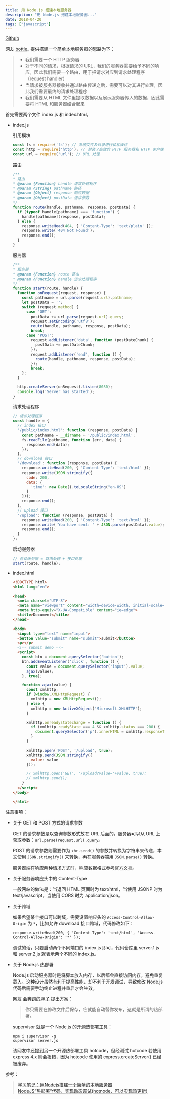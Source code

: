 ```yaml
---
title: 用 Node.js 搭建本地服务器
description: "用 Node.js 搭建本地服务器..."
date: 2018-04-20
tags: ["javascript"]
---
```


[Github](https://github.com/zhictory/node-server)

网友 [bottle_](https://segmentfault.com/u/bottle1125) 提供搭建一个简单本地服务器的思路为下：

> - 我们需要一个 HTTP 服务器
> - 对于不同的请求，根据请求的 URL，我们的服务器需要给予不同的响应，因此我们需要一个路由，用于把请求对应到请求处理程序（request handler）
> - 当请求被服务器接收并通过路由传递之后，需要可以对其进行处理，因此我们需要最终的请求处理程序
> - 我们需要从 HTML 文件里提取数据以及展示服务器传入的数据，因此需要将 HTML 和服务器结合起来

首先需要两个文件 index.js 和 index.html。

- index.js

    引用模块

    ```javascript
    const fs = require('fs'); // 系统文件及目录进行读写操作
    const http = require('http'); // 封装了高效的 HTTP 服务器和 HTTP 客户端
    const url = require('url'); // URL 处理
    ```

    路由

    ```javascript
    /**
    * 路由
    * @param {Function} handle 请求处理程序
    * @param {String} pathname 路径
    * @param {Object} response 响应数据
    * @param {Object} postData 请求参数
    */
    function route(handle, pathname, response, postData) {
      if (typeof handle[pathname] === 'function') {
        handle[pathname](response, postData);
      } else {
        response.writeHead(404, { 'Content-Type': 'text/plain' });
        response.write('404 Not Found');
        response.end();
      }
    }
    ```

    服务器

    ```javascript
    /**
    * 服务器
    * @param {Function} route 路由
    * @param {Function} handle 请求处理程序
    */
    function start(route, handle) {
      function onRequest(request, response) {
        const pathname = url.parse(request.url).pathname;
        let postData = '';
        switch (request.method) {
          case 'GET':
            postData += url.parse(request.url).query;
            request.setEncoding('utf8');
            route(handle, pathname, response, postData);
            break;
          case 'POST':
            request.addListener('data', function (postDateChunk) {
              postData += postDateChunk;
            });
            request.addListener('end', function () {
              route(handle, pathname, response, postData);
            });
            break;
        };
      }

      http.createServer(onRequest).listen(8080);
      console.log('Server has started');
    }
    ```

    请求处理程序

    ```javascript
    // 请求处理程序
    const handle = {
      // index 接口
      '/public/index.html': function (response, postData) {
        const pathname = __dirname + '/public/index.html';
        fs.readFile(pathname, function (err, data) {
          response.end(data);
        });
      },
      // download 接口
      '/download': function (response, postData) {
        response.writeHead(200, { 'Content-Type': 'text/html' });
        response.write(JSON.stringify({
          code: 200,
          data: {
            'time': new Date().toLocaleString("en-US")
          }
        }));
        response.end();
      },
      // upload 接口
      '/upload': function (response, postData) {
        response.writeHead(200, { 'Content-Type': 'text/html' });
        response.write('You have sent: ' + JSON.parse(postData).value);
        response.end();
      }
    };
    ```

    启动服务器

    ```javascript
    // 启动服务器 = 路由处理 + 接口处理
    start(route, handle);
    ```

- index.html

    ```html
    <!DOCTYPE html>
    <html lang="en">

    <head>
      <meta charset="UTF-8">
      <meta name="viewport" content="width=device-width, initial-scale=1.0">
      <meta http-equiv="X-UA-Compatible" content="ie=edge">
      <title>Document</title>
    </head>

    <body>
      <input type="text" name="input">
      <button value="submit" name="submit">submit</button>
      <p></p>
      <!-- submit demo -->
      <script>
        const btn = document.querySelector('button');
        btn.addEventListener('click', function () {
          const value = document.querySelector('input').value;
          ajax(value);
        }, true);

        function ajax(value) {
          const xmlhttp;
          if (window.XMLHttpRequest) {
            xmlhttp = new XMLHttpRequest();
          } else {
            xmlhttp = new ActiveXObject('Microsoft.XMLHTTP');
          }

          xmlhttp.onreadystatechange = function () {
            if (xmlhttp.readyState === 4 && xmlhttp.status === 200) {
              document.querySelector('p').innerHTML = xmlhttp.responseText;
            }
          }

          xmlhttp.open('POST', '/upload', true);
          xmlhttp.send(JSON.stringify({
            value: value
          }));

          // xmlhttp.open('GET', '/upload?value='+value, true);
          // xmlhttp.send();
        }
      </script>
    </body>

    </html>
    ```

注意事项：

- 关于 GET 和 POST 方式的请求参数

    GET 的请求参数是以查询参数形式放在 URL 后面的，服务器可以从 URL 上获取参数：`url.parse(request.url).query`。

    POST 的请求参数则需要作为 `xhr.send()` 的参数并转换为字符串来传递，本文使用 `JSON.stringify()` 来转换，再在服务器端用 `JSON.parse()` 转换。

    服务器端在响应两种请求方式时，响应数据格式参考[官方文档](https://nodejs.org/docs/latest-v6.x/api/http.html#http_response_write_chunk_encoding_callback)。

- 关于服务器响应头中的 Content-Type

    一般网站的做法是：当返回 HTML 页面时为 text/html，当使用 JSONP 时为 text/javascript，当使用 CORS 时为 application/json。

- 关于跨域

    如果希望某个接口可以跨域，需要设置响应头的 `Access-Control-Allow-Origin` 为 `*`，比如允许 download 接口跨域，代码修改如下：

    ```shell
    response.writeHead(200, { 'Content-Type': 'text/html', 'Access-Control-Allow-Origin': '*' });
    ```

    调试的话，只要启动两个不同端口的 index.js 即可，代码仓库里 server.1.js 和 server.2.js 就表示两个不同的 index.js。

- 关于 Node.js 热部署

    Node.js 启动服务器时是将脚本放入内存，以后都会直接访问内存，避免重复载入。这种设计虽然有利于提高性能，却不利于开发调试，导致修改 Node.js 代码后需要手动终止进程并重启才会生效。

    网友 [会奔跑的胖子](http://www.cnblogs.com/benpaodexiaopangzi/) 提出方案：  
    > 你只需要在修改文件后保存，它就能自动替你发布，这就是所谓的热部署。

    supervisor 就是一个 Node.js 的开源热部署工具：

    ```shell
    npm i supervisor -g
    supervisor server.js
    ```

    该网友中还提到另一个开源热部署工具 hotcode，但经测试 hotcode 若使用 express 4.x 则会报错，因为 hotcode 使用的 express.createServer() 已经被废弃。

参考：
> [学习笔记：用Nodejs搭建一个简单的本地服务器](https://segmentfault.com/a/1190000007617042)  
> [NodeJS”热部署“代码，实现动态调试(hotnode，可以实现热更新)](https://www.cnblogs.com/benpaodexiaopangzi/p/5856642.html)
